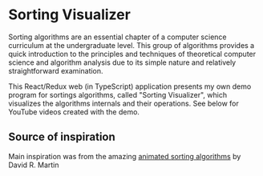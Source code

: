 # Sorting Visualizer

Sorting algorithms are an essential chapter of a computer science curriculum at the undergraduate level. This group of algorithms provides a quick introduction to the principles and techniques of theoretical computer science and algorithm analysis due to its simple nature and relatively straightforward examination.

This React/Redux web (in TypeScript) application presents my own demo program for sortings algorithms, called "Sorting Visualizer", which visualizes the algorithms internals and their operations. See below for YouTube videos created with the demo.

## Source of inspiration

Main inspiration was from the amazing [animated sorting algorithms](https://www.toptal.com/developers/sorting-algorithms) by David R. Martin
